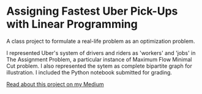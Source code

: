 # Assigning Fastest Uber Pick-Ups with Linear Programming

A class project to formulate a real-life problem as an optimization problem. 

I represented Uber's system of drivers and riders as 'workers' and 'jobs' in The Assignment Problem, a particular instance of Maximum Flow Minimal Cut problem. I also represented the sytem as complete bipartite graph for illustration. I included the Python notebook submitted for grading. 

[Read about this project on my Medium](https://towardsdatascience.com/assigning-fastest-pick-ups-to-uber-drivers-with-linear-programming-8f8bd3c44c9a)

